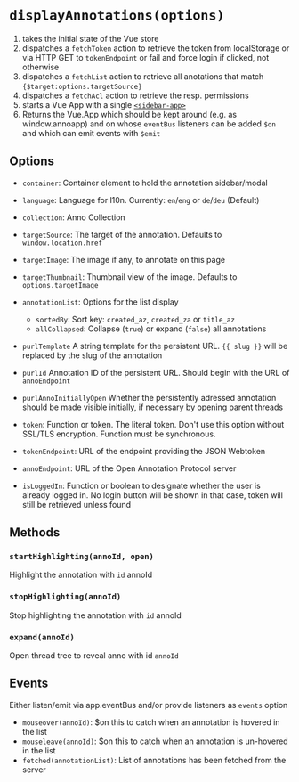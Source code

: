 ﻿
`displayAnnotations(options)`
=============================

1) takes the initial state of the Vue store
2) dispatches a `fetchToken` action to retrieve the token from localStorage
   or via HTTP GET to `tokenEndpoint` or fail and force login if clicked, not
   otherwise
3) dispatches a `fetchList` action to retrieve all anotations that match
   `{$target:options.targetSource}`
4) dispatches a `fetchAcl` action to retrieve the resp. permissions
5) starts a Vue App with a single [`<sidebar-app>`](#sidebar-app)
6) Returns the Vue.App which should be kept around (e.g. as window.annoapp)
   and on whose `eventBus` listeners can be added `$on` and which can emit
   events with `$emit`



Options
-------

- `container`: Container element to hold the annotation sidebar/modal
- `language`: Language for l10n. Currently: `en`/`eng` or `de`/`deu` (Default)
- `collection`: Anno Collection
- `targetSource`: The target of the annotation. Defaults to `window.location.href`
- `targetImage`: The image if any, to annotate on this page
- `targetThumbnail`: Thumbnail view of the image. Defaults to `options.targetImage`
- `annotationList`: Options for the list display
  - `sortedBy`:     Sort key: `created_az`, `created_za` or `title_az`
  - `allCollapsed`: Collapse (`true`) or expand (`false`) all annotations
- `purlTemplate` A string template for the persistent URL. `{{ slug }}` will
  be replaced by the slug of the annotation
- `purlId` Annotation ID of the persistent URL. Should begin with the URL of `annoEndpoint`
- `purlAnnoInitiallyOpen` Whether the persistently adressed annotation
  should be made visible initially, if necessary by opening parent threads

- `token`: Function or token. The literal token. Don't use this option
  without SSL/TLS encryption. Function must be synchronous.
- `tokenEndpoint`: URL of the endpoint providing the JSON Webtoken
- `annoEndpoint`: URL of the Open Annotation Protocol server

- `isLoggedIn`: Function or boolean to designate whether the user is already
  logged in. No login button will be shown in that case, token will still be
  retrieved unless found


Methods
-------

### `startHighlighting(annoId, open)`

Highlight the annotation with `id` annoId

### `stopHighlighting(annoId)`

Stop highlighting the annotation with `id` annoId

### `expand(annoId)`

Open thread tree to reveal anno with id `annoId`



Events
------

Either listen/emit via app.eventBus and/or provide listeners as `events` option

- `mouseover(annoId)`: $on this to catch when an annotation is hovered in the list
- `mouseleave(annoId)`: $on this to catch when an annotation is un-hovered in the list
- `fetched(annotationList)`: List of annotations has been fetched from the server




